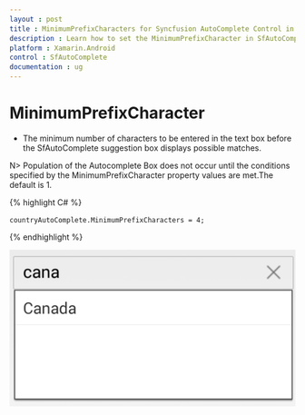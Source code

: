 ```yaml
---
layout : post
title : MinimumPrefixCharacters for Syncfusion AutoComplete Control in Xamarin.Android
description : Learn how to set the MinimumPrefixCharacter in SfAutoComplete 
platform : Xamarin.Android
control : SfAutoComplete
documentation : ug
---
```


# MinimumPrefixCharacter

* The minimum number of characters to be entered in the text box before the SfAutoComplete suggestion box displays possible matches.

N> Population of the Autocomplete Box does not occur until the conditions specified by the MinimumPrefixCharacter property values are met.The default is 1.

{% highlight C# %}
	
	countryAutoComplete.MinimumPrefixCharacters = 4;
	 
{% endhighlight %}
	
![](images/minimumprefixcharacter.png)
